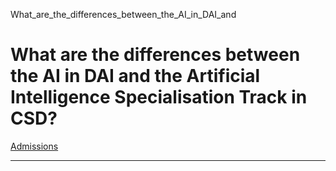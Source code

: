 What_are_the_differences_between_the_AI_in_DAI_and



What are the differences between the AI in DAI and the Artificial Intelligence Specialisation Track in CSD?
===========================================================================================================

[Admissions](https://www.sutd.edu.sg/tag/admissions/)

---

